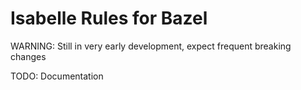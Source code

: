 # Isabelle Rules for Bazel

WARNING: Still in very early development, expect frequent breaking changes

TODO: Documentation